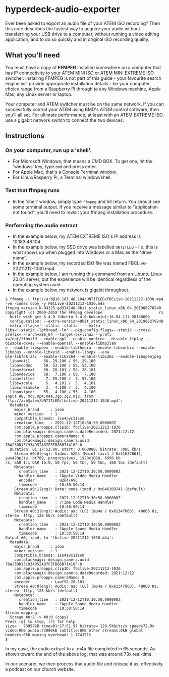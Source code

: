 # hyperdeck-audio-exporter

Ever been asked to export an audio file of your ATEM ISO recording? Then this note describes the fastest way to acquire your audio without transferring your USB drive to a computer, without running a video editing application, and to do so quickly and in original ISO recording quality.

## What you'll need
You must have a copy of **FFMPEG** installed somewhere on a computer that has IP connectivity to your ATEM MINI ISO or ATEM MINI EXTREME ISO switcher. Installing FFMPEG is not part of this guide - your favourite search engine will provide appropriate installation details - be your computer choice range from a Raspberry Pi through to any Windows machine, Apple Mac, any Linux server or laptop.

Your computer and ATEM switcher must be on the same network. If you can successfully control your ATEM using BMD's ATEM control software, then you'll all set. For ultimate performance, at least with an ATEM EXTREME ISO, use a gigabit network switch to connect the two devices.

## Instructions
### On your computer, run up a 'shell'.
* For Microsoft Windows, that means a CMD BOX. To get one, hit the 'windows' key, type `cmd` and press enter.
* For Apple Mac, that's a Console Terminal window.
* For Linux/Rasperry Pi, a Terminal window/shell.

### Test that ffmpeg runs
* In the 'shell' window, simply type `ffmpeg` and hit return. You should see some terminal output. If you receive a message similar to "application not found", you'll need to revisit your ffmpeg installation procedure.

### Performing the audio extract
* In the example below, my ATEM EXTREME ISO's IP address is 10.183.48.104
* In the example below, my SSD drive was labelled `UNTITLED` - i.e. this is what shows up when plugged into Windows or a Mac as the "drive name".
* In the example below, my recorded ISO file was named FBCLive-20211212-1030.mp4
* In the example below, I am running this command from an Ubuntu Linux 20.04 server, but the experience will be identical regardless of the operating system used.
* In the example below, my network is gigabit throughout.

```
$ ffmpeg -i ftp://a:b@10.183.48.104/UNTITLED/FBCLive-20211212-1030.mp4 -vn -codec copy -y FBCLive-20211212-1030.m4a
ffmpeg version N-94125-gd33414d-8bit_static_linux_x86_64_201906270248 Copyright (c) 2000-2019 the FFmpeg develope                         rs
  built with gcc 5.4.0 (Ubuntu 5.4.0-6ubuntu1~16.04.11) 20160609
  configuration: --extra-version=8bit_static_linux_x86_64_201906270248 --extra-cflags='--static -static ' --extra                         -libs='-static -lpthread -lm' --pkg-config-flags=--static --cross-prefix= --arch=x86_64 --target-os=linux --prefi                         x=/opt/ffbuild --enable-gpl --enable-nonfree --disable-ffplay --disable-dxva2 --enable-openssl --enable-libmp3lam                         e --enable-libspeex --enable-libtheora --enable-libvorbis --enable-libopus --enable-libxvid --enable-libvpx --ena                         ble-libfdk-aac --enable-libx264 --enable-libx265 --enable-libopenjpeg
  libavutil      56. 29.100 / 56. 29.100
  libavcodec     58. 53.100 / 58. 53.100
  libavformat    58. 28.101 / 58. 28.101
  libavdevice    58.  7.100 / 58.  7.100
  libavfilter     7. 55.100 /  7. 55.100
  libswscale      5.  4.101 /  5.  4.101
  libswresample   3.  4.100 /  3.  4.100
  libpostproc    55.  4.100 / 55.  4.100
Input #0, mov,mp4,m4a,3gp,3g2,mj2, from 'ftp://a:b@atem/UNTITLED/fbclive-20211212-1030.mp4':
  Metadata:
    major_brand     : isom
    minor_version   : 1
    compatible_brands: iso4avc1isom
    creation_time   : 2021-12-12T10:30:50.000000Z
    com.apple.proapps.clipID: fbclive-20211212-1030
    com.blackmagic-design.camera.dateRecorded: 2021:12:12
    com.apple.proapps.cameraName: 0
    com.blackmagic-design.camera.uuid: 76A23BD13C934952A87F3FB86B71416F-0
  Duration: 01:17:52.00, start: 0.000000, bitrate: 7085 kb/s
    Stream #0:0(eng): Video: h264 (Main) (avc1 / 0x31637661), yuv420p(tv, bt709, progressive), 1920x1080, 6950 kb                         /s, SAR 1:1 DAR 16:9, 50 fps, 50 tbr, 50 tbn, 100 tbc (default)
    Metadata:
      creation_time   : 2021-12-12T10:30:50.000000Z
      handler_name    : ?Apple Video Media Handler
      encoder         : H264/AVC
      timecode        : 10:30:50:14
    Stream #0:1(eng): Data: none (tmcd / 0x64636D74) (default)
    Metadata:
      creation_time   : 2021-12-12T10:30:50.000000Z
      handler_name    : ?Time Code Media Handler
      timecode        : 10:30:50:14
    Stream #0:2(eng): Audio: aac (LC) (mp4a / 0x6134706D), 48000 Hz, stereo, fltp, 128 kb/s (default)
    Metadata:
      creation_time   : 2021-12-12T10:30:50.000000Z
      handler_name    : ?Apple Sound Media Handler
      timecode        : 10:30:50:14
Output #0, ipod, to 'fbclive-20211212-1030.m4a':
  Metadata:
    major_brand     : isom
    minor_version   : 1
    compatible_brands: iso4avc1isom
    com.blackmagic-design.camera.uuid: 76A23BD13C934952A87F3FB86B71416F-0
    com.apple.proapps.clipID: fbclive-20211212-1030
    com.blackmagic-design.camera.dateRecorded: 2021:12:12
    com.apple.proapps.cameraName: 0
    encoder         : Lavf58.28.101
    Stream #0:0(eng): Audio: aac (LC) (mp4a / 0x6134706D), 48000 Hz, stereo, fltp, 128 kb/s (default)
    Metadata:
      creation_time   : 2021-12-12T10:30:50.000000Z
      handler_name    : ?Apple Sound Media Handler
      timecode        : 10:30:50:14
Stream mapping:
  Stream #0:2 -> #0:0 (copy)
Press [q] to stop, [?] for help
size=   73857kB time=01:17:51.97 bitrate= 129.5kbits/s speed=72.9x
video:0kB audio:73000kB subtitle:0kB other streams:0kB global headers:0kB muxing overhead: 1.174151%
$
```

In my case, the audio extract to a .m4a file completed in 65 seconds. As shown toward the end of the above log, that was around 73x real-time.

In our scenario, we then process that audio file and release it as, effectively, a podcast on our church website.

